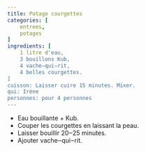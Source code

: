 ```yaml
---
title: Potage courgettes
categories: [
    entrees,
    potages
]
ingredients: [
    1 litre d'eau,
    3 bouillons Kub,
    4 vache‒qui‒rit,
    4 belles courgettes.    
]
cuisson: Laisser cuire 15 minutes. Mixer.
qui: Irène
personnes: pour 4 personnes
---
```


* Eau bouillante + Kub.
* Couper les courgettes en laissant la peau.
* Laisser bouillir 20‒25 minutes.
* Ajouter vache‒qui‒rit.